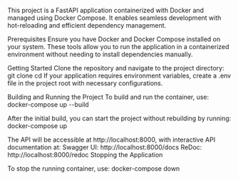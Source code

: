 This project is a FastAPI application containerized with Docker and managed using Docker Compose. It enables seamless development with hot-reloading and efficient dependency management.

Prerequisites
Ensure you have Docker and Docker Compose installed on your system. These tools allow you to run the application in a containerized environment without needing to install dependencies manually.

Getting Started
Clone the repository and navigate to the project directory:
git clone <your-repo-url>
cd <your-repo-name>
If your application requires environment variables, create a .env file in the project root with necessary configurations.

Building and Running the Project
To build and run the container, use:
docker-compose up --build

After the initial build, you can start the project without rebuilding by running:
docker-compose up

The API will be accessible at http://localhost:8000, with interactive API documentation at:
Swagger UI: http://localhost:8000/docs
ReDoc: http://localhost:8000/redoc
Stopping the Application

To stop the running container, use:
docker-compose down
